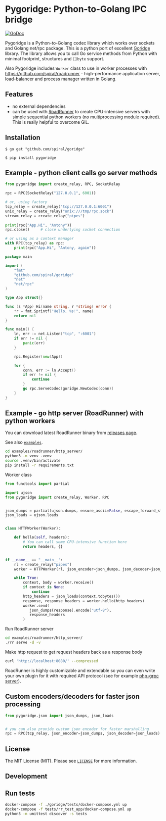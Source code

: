 Pygoridge: Python-to-Golang IPC bridge
=================================================
[![GoDoc](https://godoc.org/github.com/spiral/goridge?status.svg)](https://godoc.org/github.com/spiral/goridge)


Pygoridge is a Python-to-Golang codec library which works over sockets and Golang net/rpc package.
This is a python port of excellent [Goridge](https://github.com/spiral/goridge) library.
The library allows you to call Go service methods from Python with minimal footprint, structures and `[]byte` support.


Also Pygoridge includes `Worker` class to use in worker processes with https://github.com/spiral/roadrunner - high-performance application server, load-balancer and process manager written in Golang.

Features
--------
 - no external dependencies
 - can be used with [RoadRunner](https://github.com/spiral/roadrunner) to create CPU-intensive servers with simple sequential python workers (no multiprocessing module required). This is really helpful to overcome GIL.

Installation
------------
```
$ go get "github.com/spiral/goridge"
```
```
$ pip install pygoridge
```

Example - python client calls go server methods
-----------------------------------------------
```python
from pygoridge import create_relay, RPC, SocketRelay

rpc = RPC(SocketRelay("127.0.0.1", 6001))

# or, using factory
tcp_relay = create_relay("tcp://127.0.0.1:6001")
unix_relay = create_relay("unix:///tmp/rpc.sock")
stream_relay = create_relay("pipes")
 
print(rpc("App.Hi", "Antony"))
rpc.close()     # close underlying socket connection 

# or using as a context manager
with RPC(tcp_relay) as rpc:
    print(rpc("App.Hi", "Antony, again"))
```

```go
package main

import (
    "fmt"
    "github.com/spiral/goridge"
    "net"
    "net/rpc"
)

type App struct{}

func (s *App) Hi(name string, r *string) error {
    *r = fmt.Sprintf("Hello, %s!", name)
    return nil
}

func main() {
    ln, err := net.Listen("tcp", ":6001")
    if err != nil {
        panic(err)
    }

    rpc.Register(new(App))

    for {
        conn, err := ln.Accept()
        if err != nil {
            continue
        }
        go rpc.ServeCodec(goridge.NewCodec(conn))
    }
}
```

Example - go http server (RoadRunner) with python workers
---------------------------------------------------------

You can download latest RoadRunner binary from [releases page](https://github.com/spiral/roadrunner/releases).

See also [`examples`](./examples).

```sh
cd examples/roadrunner/http_server/
python3 -m venv .venv
source .venv/bin/activate
pip install -r requirements.txt
```

Worker class

```python
from functools import partial

import ujson
from pygoridge import create_relay, Worker, RPC


json_dumps = partial(ujson.dumps, ensure_ascii=False, escape_forward_slashes=False)
json_loads = ujson.loads


class HTTPWorker(Worker):

    def hello(self, headers):
        # You can call some CPU-intensive function here
        return headers, {}


if __name__ == "__main__":
    rl = create_relay("pipes")
    worker = HTTPWorker(rl, json_encoder=json_dumps, json_decoder=json_loads)

    while True:
        context, body = worker.receive()
        if context is None:
            continue
        http_headers = json_loads(context.tobytes())
        response, response_headers = worker.hello(http_headers)
        worker.send(
           json_dumps(response).encode("utf-8"),
           response_headers 
        )

```

Run RoadRunner server
```sh
cd examples/roadrunner/http_server/
./rr serve -d -v
```

Make http request to get request headers back as a response body
```sh
curl 'http://localhost:8080/' --compressed
```

RoadRunner is highly customizable and extendable so you can even write your own plugin for it with required API protocol (see for example [php-grpc server](https://github.com/spiral/php-grpc)).


Custom encoders/decoders for faster json processing
---------------------------------------------------

```python
from pygoridge.json import json_dumps, json_loads


# you can also provide custom json encoder for faster marshalling
rpc = RPC(tcp_relay, json_encoder=json_dumps, json_decoder=json_loads)
```
 
License
-------

The MIT License (MIT). Please see [`LICENSE`](./LICENSE) for more information.


Development
-----------

## Run tests

```sh
docker-compose -f ./goridge/tests/docker-compose.yml up
docker-compose -f tests/rr_test_app/docker-compose.yml up
python3 -m unittest discover -s tests
```
